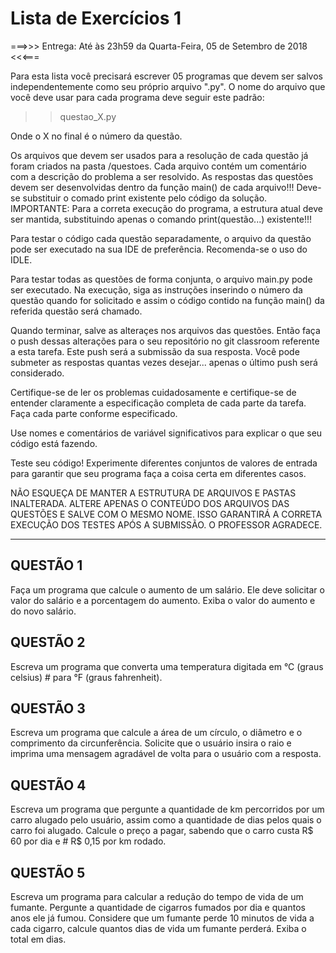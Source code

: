 # Lista de Exercícios 1

===>>> Entrega: Até às 23h59 da Quarta-Feira, 05 de Setembro de 2018 <<<===

Para esta lista você precisará escrever 05 programas que devem ser salvos independentemente como seu próprio arquivo ".py". O nome do arquivo que você deve usar para cada programa deve seguir este padrão:

>> questao_X.py

Onde o X no final é o número da questão.

Os arquivos que devem ser usados para a resolução de cada questão já foram criados na pasta /questoes. Cada arquivo contém um comentário com a descrição do problema a ser resolvido.
As respostas das questões devem ser desenvolvidas dentro da função main() de cada arquivo!!! Deve-se substituir o comado print existente pelo código da solução. 
IMPORTANTE: Para a correta execução do programa, a estrutura atual deve ser mantida, substituindo apenas o comando print(questão...) existente!!! 

Para testar o código cada questão separadamente, o arquivo da questão pode ser executado na sua IDE de preferência. Recomenda-se o uso do IDLE.

Para testar todas as questões de forma conjunta, o arquivo main.py pode ser executado. Na execução, siga as instruções inserindo o número da questão quando for solicitado e assim o código contido na função main() da referida questão será chamado.

Quando terminar, salve as alteraçes nos arquivos das questões. Então faça o push dessas alterações para o seu repositório no git classroom referente a esta tarefa. Este push será a submissão da sua resposta. Você pode submeter as respostas quantas vezes desejar... apenas o último push será considerado.

Certifique-se de ler os problemas cuidadosamente e certifique-se de entender claramente a especificação completa de cada parte da tarefa. Faça cada parte conforme especificado.

Use nomes e comentários de variável significativos para explicar o que seu código está fazendo.

Teste seu código! Experimente diferentes conjuntos de valores de entrada para garantir que seu programa faça a coisa certa em diferentes casos.

NÃO ESQUEÇA DE MANTER A ESTRUTURA DE ARQUIVOS E PASTAS INALTERADA. ALTERE APENAS O CONTEÚDO DOS ARQUIVOS DAS QUESTÕES E SALVE COM O MESMO NOME. ISSO GARANTIRÁ A CORRETA EXECUÇÃO DOS TESTES APÓS A SUBMISSÃO. O PROFESSOR AGRADECE.


-----------------------------------------------------------------------------------------------------------

## QUESTÃO 1 ## 

Faça um programa que calcule o aumento de um salário. Ele deve solicitar o valor do salário e a porcentagem do aumento. Exiba o valor do aumento e do novo salário. 


## QUESTÃO 2 ##

Escreva um programa que converta uma temperatura digitada em °C (graus celsius) # para °F (graus fahrenheit). 


## QUESTÃO 3 ##

Escreva um programa que calcule a área de um círculo, o diâmetro e o comprimento da circunferência. Solicite que o usuário insira o raio e imprima uma mensagem agradável de volta para o usuário com a resposta. 


## QUESTÃO 4 ##

Escreva um programa que pergunte a quantidade de km percorridos por um carro alugado pelo usuário, assim como a quantidade de dias pelos quais o carro foi alugado. Calcule o preço a pagar, sabendo que o carro custa R$ 60 por dia e # R$ 0,15 por km rodado. 


## QUESTÃO 5 ##

Escreva um programa para calcular a redução do tempo de vida de um fumante. Pergunte a quantidade de cigarros fumados por dia e quantos anos ele já fumou. Considere que um fumante perde 10 minutos de vida a cada cigarro, calcule quantos dias de vida um fumante perderá. Exiba o total em dias.

